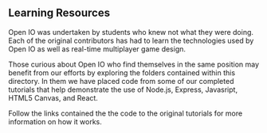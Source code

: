 ## Learning Resources

Open IO was undertaken by students who knew not what they were doing. 
Each of the original contributors has had to learn the technologies used
by Open IO as well as real-time multiplayer game design.

Those curious about Open IO who find themselves in the same position may
benefit from our efforts by exploring the folders contained within this
directory. In them we have placed code from some of our completed tutorials 
that help demonstrate the use of Node.js, Express, Javasript, HTML5 Canvas,
and React.

Follow the links contained the the code to the original tutorials for more
information on how it works.
